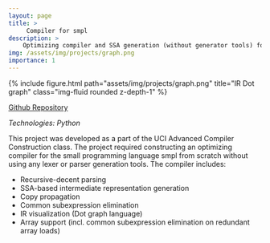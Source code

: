 ```yaml
---
layout: page
title: >
     Compiler for smpl
description: >
    Optimizing compiler and SSA generation (without generator tools) for the smpl language
img: /assets/img/projects/graph.png
importance: 1
---
```


<div class="row">
    <div class="col-sm mt-3 mt-md-0">
        {% include figure.html path="assets/img/projects/graph.png" title="IR Dot graph" class="img-fluid rounded z-depth-1" %}
    </div>
    <div class="col-sm mt-3 mt-md-0">
    </div>
</div>

[Github Repository](https://github.com/theauk/Adv-Compiler-Construction)

*Technologies: Python*

This project was developed as a part of the UCI Advanced Compiler Construction class. The project required constructing an optimizing compiler for the small programming language smpl from scratch without using any lexer or parser generation tools. The compiler includes:

- Recursive-decent parsing 
- SSA-based intermediate representation generation
- Copy propagation
- Common subexpression elimination
- IR visualization (Dot graph language)
- Array support (incl. common subexpression elimination on redundant array loads)